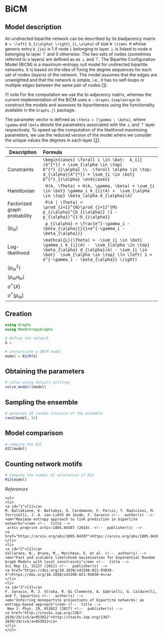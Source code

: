 # BiCM
## Model description
An undirected bipartite network can be described by its biadjacency matrix ``B = \left{ b_{i\alpha} \right}_{i,\alpha}`` of size ``N \times M`` whose generic entry ``b_{iα}`` is 1 if node ``i`` belonging to layer ⊥ is linked to node α belonging to layer ⊤ and 0 otherwise.
The two sets of nodes (sometimes referred to a layers) are defined as as ⊥ and ⊤. 
The Bipartite Configuration Model (BiCM) is a maximum-entropy null model for undirected bipartite networks. 
It is based on the idea of fixing the degree sequences for each set of nodes (layers) of the network. 
The model assumes that the edges are unweighted and that the network is simple, i.e., it has no self-loops or multiple edges between the same pair of nodes [[1](#1)]. 


!!! note
    For the computation we use the bi-adjacency matrix, whereas the current implementation of the BiCM uses a `::Graphs.SimpleGraph` to construct the models and assesses its bipartiteness using the functionality available in the `Graphs.jl` package.

The parameter vector is defined as ``\theta = [\gamma ; \beta]``, where ``\gamma`` and ``\beta`` denote the parameters associated with the ⊥ and ⊤ layer respectively. To speed up the computation of the likelihood maximising parameters, 
we use the reduced version of the model where we consider the unique values the degrees in each layer [[2](#2)].

| Description                   | Formula |
| --------------------------    | :-------------------------------------------------------------------------------- |
| Constraints                   | `` \begin{cases} \forall i \in \bot:  k_{i}(A^{*}) = \sum_{\alpha \in \top} b^{*}_{i\alpha} \\  \forall \alpha \in \top:  d_{\alpha}(A^{*}) = \sum_{i \in \bot} b^{*}_{i\alpha} \end{cases} ``|
| Hamiltonian                   | `` H(A, \Theta) = H(A, \gamma, \beta) = \sum_{i \in \bot} \gamma_i k_{i}(A) +  \sum_{\alpha \in \top} \beta_\alpha d_{\alpha}(A)`` |
| Factorized graph probability  | `` P(A \| \Theta) = \prod_{i=1}^{N}\prod_{j=1}^{M} p_{i\alpha}^{b_{i\alpha}} (1 - p_{\alpha})^{1-b_{i\alpha}}``  |
| $\langle p_{i\alpha} \rangle$ | `` p_{i\alpha} = \frac{e^{-\gamma_i - \beta_{\alpha}}}{1+e^{-\gamma_i - \beta_{\alpha}}}`` |
| Log-likelihood                | `` \mathcal{L}(\Theta) = -\sum_{i \in \bot} \gamma_i k_{i}(A) -  \sum_{\alpha \in \top} \beta_{\alpha} d_{\alpha}(A) - \sum_{i \in \bot}  \sum_{\alpha \in \top} \ln \left( 1 + e^{-\gamma_i - \beta_{\alpha}} \right) ``|
| $\langle p_{i\alpha}^{2} \rangle$  | `` `` |
| $\langle p_{i\alpha}a_{t\kappa} \rangle$| `` `` |
| $\sigma^{*}(X)$               | `` `` |
| $\sigma^{*}[p_{i\alpha}]$          | `` ``   |



## Creation
```julia
using Graphs
using MaxEntropyGraphs

# define the network
G =

# instantiate a UBCM model
model = BiCM(G)
```

## Obtaining the parameters
```julia
# solve using default settings
solve_model!(model)
```

## Sampling the ensemble
```julia
# generate 10 random instance of the ensemble
rand(model, 10)
```

## Model comparison
```julia
# compute the AIC  
AIC(model)
```

## Counting network motifs

```julia
# Compute the number of occurences of M13
M13(model)
```


_References_

```@raw html
<ul>
<li>
<a id="1">[1]</a> 
M. Baltakiene, K. Baltakys, D. Cardamone, F. Parisi, T. Radicioni, M. Torricelli, J. A. van Lidth de Jeude, F. Saracco <!--  author(s) --> 
<em>"Maximum entropy approach to link prediction in bipartite networks"</em> <!--  title --> 
 arXiv preprint arXiv:1805.04307 (2018). <!--  publisher(s) --> 
<a href="https://arxiv.org/abs/1805.04307">https://arxiv.org/abs/1805.04307</a>
</li>
<li>
<a id="2">[2]</a> 
Vallarano, N., Bruno, M., Marchese, E. et al. <!--  author(s) --> 
<em>"Fast and scalable likelihood maximization for Exponential Random Graph Models with local constraints"</em> <!--  title --> 
Sci Rep 11, 15227 (2021) <!--  publisher(s) --> 
<a href="https://doi.org/10.1038/s41598-021-93830-4">https://doi.org/10.1038/s41598-021-93830-4</a>
</li>
<li>
<a id="3">[3]</a> 
F. Saracco, M. J. Straka, R. Di Clemente, A. Gabrielli, G. Caldarelli, and T. Squartini <!--  author(s) --> 
<em>"Inferring monopartite projections of bipartite networks: an entropy-based approach"</em> <!--  title --> 
 New J. Phys. 19, 053022 (2017) <!--  publisher(s) --> 
<a href="http://stacks.iop.org/1367-2630/19/i=5/a=053022">http://stacks.iop.org/1367-2630/19/i=5/a=053022</a>
</li>
</ul>

```
